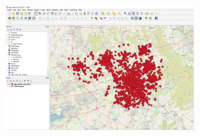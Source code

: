 ![alt text](https://github.com/Maxyee/julhas-data-science-projects/blob/master/QGIS/vehicle_crime_2017/screenshots/5.png)
